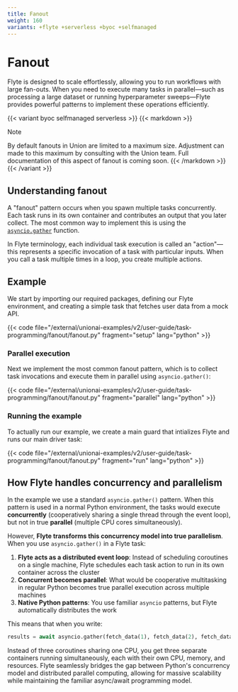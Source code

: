 ```yaml
---
title: Fanout
weight: 160
variants: +flyte +serverless +byoc +selfmanaged
---
```


# Fanout

Flyte is designed to scale effortlessly, allowing you to run workflows with large fan-outs.
When you need to execute many tasks in parallel—such as processing a large dataset or running hyperparameter sweeps—Flyte provides powerful patterns to implement these operations efficiently.

{{< variant byoc selfmanaged serverless >}}
{{< markdown >}}
> [!NOTE]
> By default fanouts in Union are limited to a maximum size.
> Adjustment can made to this maximum by consulting with the Union team.
> Full documentation of this aspect of fanout is coming soon.
{{< /markdown >}}
{{< /variant >}}

## Understanding fanout

A "fanout" pattern occurs when you spawn multiple tasks concurrently.
Each task runs in its own container and contributes an output that you later collect.
The most common way to implement this is using the [`asyncio.gather`](https://docs.python.org/3/library/asyncio-task.html#asyncio.gather) function.

In Flyte terminology, each individual task execution is called an "action"—this represents a specific invocation of a task with particular inputs. When you call a task multiple times in a loop, you create multiple actions.

## Example

We start by importing our required packages, defining our Flyte environment, and creating a simple task that fetches user data from a mock API.

{{< code file="/external/unionai-examples/v2/user-guide/task-programming/fanout/fanout.py" fragment="setup" lang="python" >}}

### Parallel execution

Next we implement the most common fanout pattern, which is to collect task invocations and execute them in parallel using `asyncio.gather()`:

{{< code file="/external/unionai-examples/v2/user-guide/task-programming/fanout/fanout.py" fragment="parallel" lang="python" >}}

### Running the example

To actually run our example, we create a main guard that intializes Flyte and runs our main driver task:

{{< code file="/external/unionai-examples/v2/user-guide/task-programming/fanout/fanout.py" fragment="run" lang="python" >}}

## How Flyte handles concurrency and parallelism

In the example we use a standard `asyncio.gather()` pattern.
When this pattern is used in a normal Python environment, the tasks would execute **concurrently** (cooperatively sharing a single thread through the event loop), but not in true **parallel** (multiple CPU cores simultaneously).

However, **Flyte transforms this concurrency model into true parallelism**. When you use `asyncio.gather()` in a Flyte task:

1. **Flyte acts as a distributed event loop**: Instead of scheduling coroutines on a single machine, Flyte schedules each task action to run in its own container across the cluster
2. **Concurrent becomes parallel**: What would be cooperative multitasking in regular Python becomes true parallel execution across multiple machines
3. **Native Python patterns**: You use familiar `asyncio` patterns, but Flyte automatically distributes the work

This means that when you write:
```python
results = await asyncio.gather(fetch_data(1), fetch_data(2), fetch_data(3))
```

Instead of three coroutines sharing one CPU, you get three separate containers running simultaneously, each with their own CPU, memory, and resources. Flyte seamlessly bridges the gap between Python's concurrency model and distributed parallel computing, allowing for massive scalability while maintaining the familiar async/await programming model.
